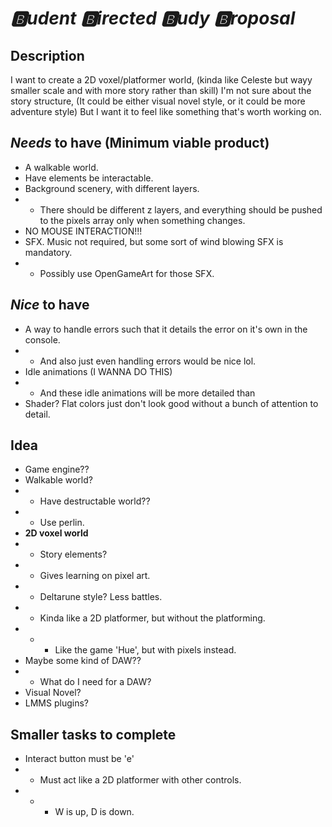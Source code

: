 # *🅱udent 🅱irected 🅱udy 🅱roposal*

## Description

I want to create a 2D voxel/platformer world,
    (kinda like Celeste but wayy smaller scale and with more story rather than skill)
I'm not sure about the story structure,
    (It could be either visual novel style, or it could be more adventure style)
But I want it to feel like something that's worth working on.

## *Needs* to have (Minimum viable product)

- A walkable world.
- Have elements be interactable.
- Background scenery, with different layers.
- - There should be different z layers, and everything should be pushed to the pixels array only when something changes.
- NO MOUSE INTERACTION!!!
- SFX. Music not required, but some sort of wind blowing SFX is mandatory.
- - Possibly use OpenGameArt for those SFX.

## *Nice* to have

- A way to handle errors such that it details the error on it's own in the console.
- - And also just even handling errors would be nice lol.
- Idle animations (I WANNA DO THIS)
- - And these idle animations will be more detailed than
- Shader? Flat colors just don't look good without a bunch of attention to detail.

## Idea

- Game engine??
- Walkable world?
- - Have destructable world??
- - Use perlin.
- **2D voxel world**
- - Story elements?
- - Gives learning on pixel art.
- - Deltarune style? Less battles. 
- - Kinda like a 2D platformer, but without the platforming.
- - - Like the game 'Hue', but with pixels instead.
- Maybe some kind of DAW??
- - What do I need for a DAW?
- Visual Novel?
- LMMS plugins?

## Smaller tasks to complete

- Interact button must be 'e'
- - Must act like a 2D platformer with other controls.
- - - W is up, D is down.